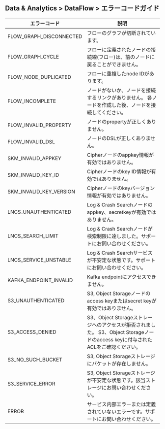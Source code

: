 ## Data & Analytics > DataFlow > エラーコードガイド

| エラーコード                  | 説明                                                                                      |
|-------------------------|------------------------------------------------------------------------------------------|
| FLOW_GRAPH_DISCONNECTED | フローのグラフが切断されています。                                                                       |  
| FLOW_GRAPH_CYCLE        | フローに定義されたノードの接続線(フロー)は、前のノードに戻ることができません。                                                |
| FLOW_NODE_DUPLICATED    | フローに重複したnode IDがあります。                                                                  |
| FLOW_INCOMPLETE         | ノードがないか、ノードを接続するリンクがありません。 各ノードを作成した後、ノードを接続してください。                                         |
| FLOW_INVALID_PROPERTY   | ノードのpropertyが正しくありません。                                                                 | 
| FLOW_INVALID_DSL        | ノードのDSLが正しくありません。                                                                      | 
| SKM_INVALID_APPKEY      | Cipherノードのappkey情報が有効ではありません。                                                         |
| SKM_INVALID_KEY_ID      | Cipherノードのkey ID情報が有効ではありません。                                                         |
| SKM_INVALID_KEY_VERSION | Cipherノードのkeyバージョン情報が有効ではありません。                                                         |
| LNCS_UNAUTHENTICATED    | Log & Crash Searchノードのappkey、secretkeyが有効ではありません。                                     |
| LNCS_SEARCH_LIMIT       | Log & Crash Searchノードが検索制限に達しました。サポートにお問い合わせください。                                  |
| LNCS_SERVICE_UNSTABLE   | Log & Crash Searchサービスが不安定な状態です。サポートにお問い合わせください。                                     |
| KAFKA_ENDPOINT_INVALID  | Kafka endpointにアクセスできません。                                                              |
| S3_UNAUTHENTICATED      | S3, Object Storageノードのaccess keyまたはsecret keyが有効ではありません。                              |
| S3_ACCESS_DENIED        | S3、Object Storageストレージへのアクセスが拒否されました。 S3、Object Storageノードのaccess keyに付与されたACLをご確認ください。 |
| S3_NO_SUCH_BUCKET       | S3, Object Storageストレージにバケットが存在しません。                                                   |
| S3_SERVICE_ERROR        | S3, Object Storageストレージが不安定な状態です。該当ストレージにお問い合わせください。                                      |
| ERROR                   | サービス内部エラーまたは定義されていないエラーです。サポートにお問い合わせください。                                               |
